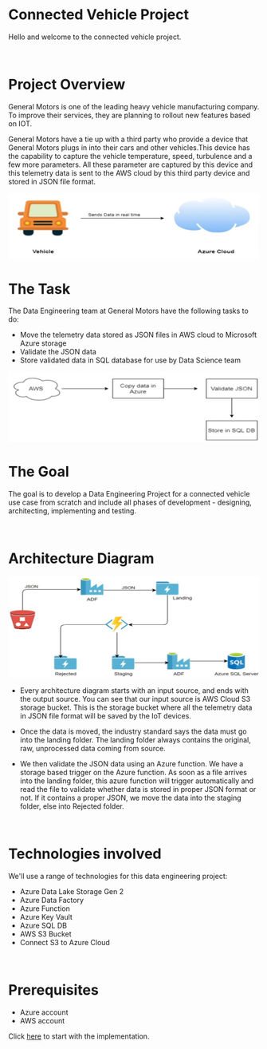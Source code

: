 # Connected Vehicle Project

Hello and welcome to the connected vehicle project.

<br/>

# Project Overview

General Motors is one of the leading heavy vehicle manufacturing company. To improve their services, they are planning to rollout new features based on IOT.

General Motors have a tie up with a third party who provide a device that General Motors plugs in into their cars and other vehicles.This device has the capability to capture the vehicle temperature, speed, turbulence and a few more parameters. All these parameter are captured by this device and this telemetry data is sent to the AWS cloud by this third party device and stored in JSON file format.

<img src="images/10.jpg">

<br/>

# The Task 
The Data Engineering team at General Motors have the following tasks to do:


* Move the telemetry data stored as JSON files in AWS cloud to Microsoft Azure storage
* Validate the JSON data
* Store validated data in SQL database for use by Data Science team

<img src="images/20.jpg">

<br/>

# The Goal

The goal is to develop a Data Engineering Project for a connected vehicle use case from scratch and include all phases of development - designing, architecting, implementing and testing.

<br/>

# Architecture Diagram

<img src="images/30.jpg">

* Every architecture diagram starts with an input source, and ends with the output source. You can see that our input source is AWS Cloud S3 storage bucket. This is the storage bucket where all the telemetry data in JSON file format will be saved by the IoT devices.

* Once the data is moved, the industry standard says the data must go into the landing folder. The landing folder always contains the original, raw, unprocessed data coming from source.

* We then validate the JSON data using an Azure function. We have a storage based trigger on the Azure function. As soon as a file arrives into the landing folder, this azure function will trigger automatically and read the file to validate whether data is stored in proper JSON format or not. If it contains a proper JSON, we move the data into the staging folder, else into Rejected folder. 

<br/>

# Technologies involved

We'll use a range of technologies for this data engineering project:

* Azure Data Lake Storage Gen 2
* Azure Data Factory
* Azure Function
* Azure Key Vault
* Azure SQL DB
* AWS S3 Bucket
* Connect S3 to Azure Cloud

<br/>

# Prerequisites

* Azure account
* AWS account

Click [here](Lab-01/readme.md) to start with the implementation.